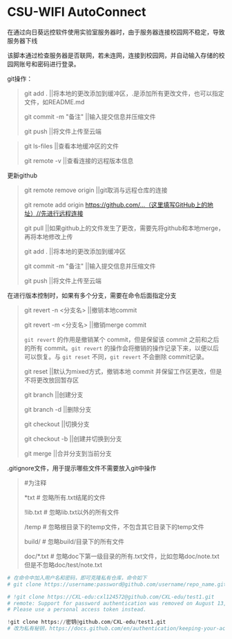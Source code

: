# CSU-WIFI AutoConnect

在通过向日葵远控软件使用实验室服务器时，由于服务器连接校园网不稳定，导致服务器下线

该脚本通过检查服务器是否联网，若未连网，连接到校园网，并自动输入存储的校园网账号和密码进行登录。



git操作：
>git add . 							||将本地的更改添加到缓冲区，.是添加所有更改文件，也可以指定文件，如README.md 
>
>git commit -m "备注"	   ||输入提交信息并压缩文件
>
>git push							 ||将文件上传至云端

>
>git ls-files						   ||查看本地缓冲区的文件
>
>git remote -v					 ||查看连接的远程版本信息
>



更新github

>git remote remove origin	||git取消与远程仓库的连接
>
>git remote add origin https://github.com/...（这里填写GitHub上的地址）//先进行远程连接
>
>git pull	||如果github上的文件发生了更改，需要先将github和本地merge，再将本地修改上传
>
>git add . 							||将本地的更改添加到缓冲区
>
>git commit -m "备注"	   ||输入提交信息并压缩文件
>
>git push							 ||将文件上传至云端





在进行版本控制时，如果有多个分支，需要在命令后面指定分支

>git revert -n <分支名>   ||撤销本地commit
>
>git revert -m <分支名>    ||撤销merge commit
>
>`git revert` 的作用是撤销某个 commit，但是保留该 commit 之前和之后的所有 commit。`git revert` 的操作会将撤销的操作记录下来，以便以后可以恢复。与 `git reset` 不同，`git revert` 不会删除 commit记录。
>
>
>
>git reset <branch-name>         ||默认为mixed方式，撤销本地 commit 并保留工作区更改，但是不将更改放回暂存区
>
>git branch <branch-name>        ||创建分支
>
>git branch -d <branch-name>        ||删除分支
>
>git checkout <branch-name>        ||切换分支
>
>git checkout -b <branch-name>        ||创建并切换到分支
>
>git merge <branch-name>              ||合并<branch-name>分支到当前分支



.gitignore文件，用于提示哪些文件不需要放入git中操作

>#为注释
>
>*txt			# 忽略所有.txt结尾的文件
>
>!lib.txt		# 忽略lib.txt以外的所有文件
>
>/temp		# 忽略根目录下的temp文件，不包含其它目录下的temp文件
>
>build/		# 忽略build/目录下的所有文件
>
>doc/*.txt	# 忽略doc下第一级目录的所有.txt文件，比如忽略doc/note.txt但是不忽略doc/test/note.txt





```python
# 在命令中加入用户名和密码，即可克隆私有仓库，命令如下
# git clone https://username:password@github.com/username/repo_name.git

# !git clone https://CXL-edu:cxl124572@github.com/CXL-edu/test1.git
# remote: Support for password authentication was removed on August 13, 2021. 
# Please use a personal access token instead.

!git clone https://密钥@github.com/CXL-edu/test1.git
# 改为私有秘钥，https://docs.github.com/en/authentication/keeping-your-account-and-data-secure/creating-a-personal-access-token
```








